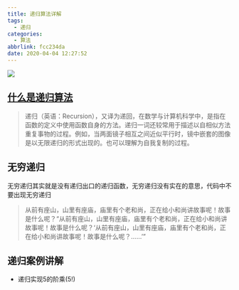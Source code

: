 ```yaml
---
title: 递归算法详解
tags:
  - 递归
categories:
  - 算法
abbrlink: fcc234da
date: 2020-04-04 12:27:52
---
```

![](/images/recursion-mirror.png)
## [什么是递归算法](https://zh.wikipedia.org/wiki/%E9%80%92%E5%BD%92)
> 递归（英语：Recursion），又译为递回，在数学与计算机科学中，是指在函数的定义中使用函数自身的方法。递归一词还较常用于描述以自相似方法重复事物的过程。例如，当两面镜子相互之间近似平行时，镜中嵌套的图像是以无限递归的形式出现的。也可以理解为自我复制的过程。

<!-- more -->

## 无穷递归
无穷递归其实就是没有递归出口的递归函数，无穷递归没有实在的意思，代码中不要出现无穷递归
> 从前有座山，山里有座庙，庙里有个老和尚，正在给小和尚讲故事呢！故事是什么呢？“从前有座山，山里有座庙，庙里有个老和尚，正在给小和尚讲故事呢！故事是什么呢？‘从前有座山，山里有座庙，庙里有个老和尚，正在给小和尚讲故事呢！故事是什么呢？……’”

## 递归案例讲解
* 递归实现5的阶乘(5!)
